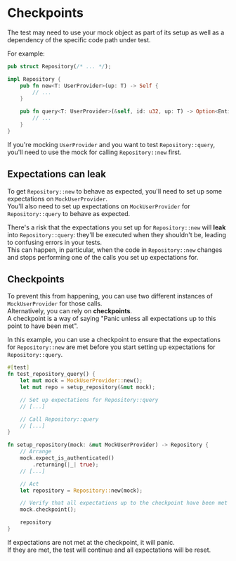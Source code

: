 # Checkpoints

The test may need to use your mock object as part of its setup as well as a dependency of the specific
code path under test.

For example:

```rust
pub struct Repository(/* ... */);

impl Repository {
    pub fn new<T: UserProvider>(up: T) -> Self {
        // ...
    }

    pub fn query<T: UserProvider>(&self, id: u32, up: T) -> Option<Entity> {
        // ...
    }
}
```

If you're mocking `UserProvider` and you want to test `Repository::query`, you'll need to use the mock
for calling `Repository::new` first.

## Expectations can leak

To get `Repository::new` to behave as expected, you'll need to set up some expectations on `MockUserProvider`.\
You'll also need to set up expectations on `MockUserProvider` for `Repository::query` to behave as expected.

There's a risk that the expectations you set up for `Repository::new` will **leak** into `Repository::query`:
they'll be executed when they shouldn't be, leading to confusing errors in your tests.\
This can happen, in particular, when the code in `Repository::new` changes and stops performing one of
the calls you set up expectations for.

## Checkpoints

To prevent this from happening, you can use two different instances of `MockUserProvider` for those calls.\
Alternatively, you can rely on **checkpoints**.\
A checkpoint is a way of saying "Panic unless all expectations up to this point to have been met".

In this example, you can use a checkpoint to ensure that the expectations for `Repository::new` are met
before you start setting up expectations for `Repository::query`.

```rust
#[test]
fn test_repository_query() {
    let mut mock = MockUserProvider::new();
    let mut repo = setup_repository(&mut mock);

    // Set up expectations for Repository::query
    // [...]

    // Call Repository::query
    // [...]
}

fn setup_repository(mock: &mut MockUserProvider) -> Repository {
    // Arrange
    mock.expect_is_authenticated()
        .returning(|_| true);
    // [...]

    // Act
    let repository = Repository::new(mock);

    // Verify that all expectations up to the checkpoint have been met
    mock.checkpoint();

    repository
}
```

If expectations are not met at the checkpoint, it will panic.\
If they are met, the test will continue and all expectations will be reset.
